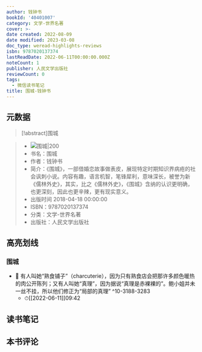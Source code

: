 ```yaml
---
author: 钱钟书
bookId: '40401007'
category: 文学-世界名著
cover: >-
date created: 2022-08-09
date modified: 2023-03-08
doc_type: weread-highlights-reviews
isbn: 9787020137374
lastReadDate: 2022-06-11T00:00:00.000Z
noteCount: 1
publisher: 人民文学出版社
reviewCount: 0
tags:
  - 微信读书笔记
title: 围城-钱钟书
---
```


## 元数据

>[!abstract]围城

> - ![围城|200](https://wfqqreader-1252317822.image.myqcloud.com/cover/7/40401007/t7_40401007.jpg)
> - 书名：围城
> - 作者：钱钟书
> - 简介：《围城》，一部借婚恋故事做表皮，展现特定时期知识界病疮的社会讽刺小说。内容有趣，语言机智，笔锋犀利，意味深长，被誉为新《儒林外史》，其实，比之《儒林外史》，《围城》含纳的认识更明确，也更深刻，因此也更辛辣，更有现实意义。
> - 出版时间 2018-04-18 00:00:00
> - ISBN：9787020137374
> - 分类：文学-世界名著
> - 出版社：人民文学出版社

## 高亮划线

### 围城

- 📌 有人叫她“熟食铺子”（charcuterie），因为只有熟食店会把那许多颜色暖热的肉公开陈列；又有人叫她“真理”，因为据说“真理是赤裸裸的”。鲍小姐并未一丝不挂，所以他们修正为“局部的真理” ^10-3188-3283
	- ⏱[[2022-06-11]]09:42

## 读书笔记

## 本书评论
